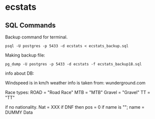 # ecstats

## SQL Commands 

Backup command for terminal. 

    psql -U postgres -p 5433 -d ecstats < ecstats_backup.sql

Making backup file:

    pg_dump -U postgres -p 5433 -d ecstats -f ecstats_backup18.sql


info about DB:

Windspeed is in km/h
weather info is taken from: wunderground.com 

Race types:
ROAD = "Road Race"
MTB = "MTB"
Gravel = "Gravel" 
TT = "TT"

if no nationality. Nat = XXX
if DNF then pos = 0 
if name is "";  name = DUMMY Data



